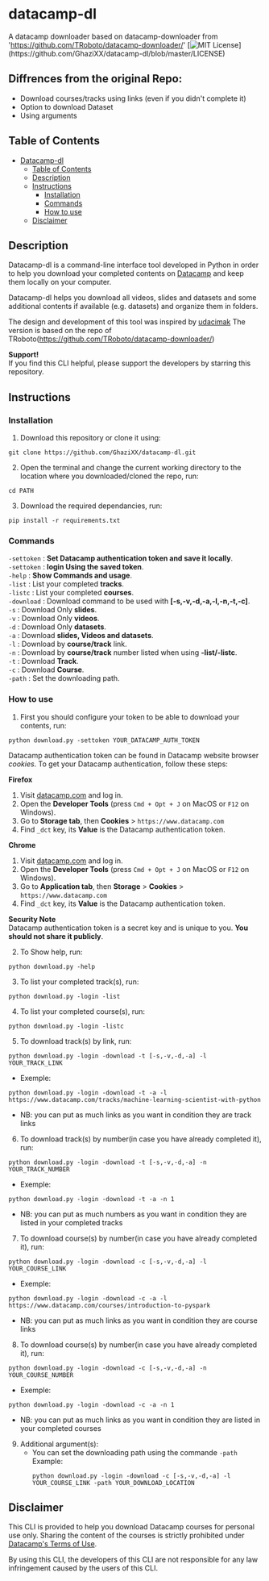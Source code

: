 # datacamp-dl
 A datacamp downloader based on datacamp-downloader from 'https://github.com/TRoboto/datacamp-downloader/'
 [![MIT License](https://img.shields.io/apm/l/atomic-design-ui.svg?)](https://github.com/GhaziXX/datacamp-dl/blob/master/LICENSE) 
 
## Diffrences from the original Repo:
 - Download courses/tracks using links (even if you didn't complete it)
 - Option to download Dataset
 - Using arguments
 
## Table of Contents
- [Datacamp-dl](#datacamp-dl)
  - [Table of Contents](#table-of-contents)
  - [Description](#description)
  - [Instructions](#instructions)
    - [Installation](#installation)
    - [Commands](#commands)
    - [How to use](#how-to-use)
  - [Disclaimer](#disclaimer)
  
## Description
Datacamp-dl is a command-line interface tool developed in Python
in order to help you download your completed contents on [Datacamp](https://datacamp.com) 
and keep them locally on your computer.  

Datacamp-dl helps you download all videos, slides and datasets and some additional
contents if available (e.g. datasets) and organize them in folders.

The design and development of this tool was inspired by [udacimak](https://github.com/udacimak/udacimak)
The version is based on the repo of TRoboto(https://github.com/TRoboto/datacamp-downloader/)

**Support!**  
If you find this CLI helpful, please support the developers by starring this repository.

## Instructions
### Installation
1. Download this repository or clone it using:
```
git clone https://github.com/GhaziXX/datacamp-dl.git
```
2. Open the terminal and change the current working directory to the location where you downloaded/cloned the repo, run:
```
cd PATH
```
3. Download the required dependancies, run:
```
pip install -r requirements.txt
```
### Commands
`-settoken` : **Set Datacamp authentication token and save it locally**.                                                                 
`-settoken` : **login Using the saved token**.                                                                                         
`-help` : **Show Commands and usage**.                                                                                                   
`-list` : List your completed **tracks**.                                                                                               
`-listc` : List your completed **courses**.                                                                                             
`-download` : Download command to be used with **[-s,-v,-d,-a,-l,-n,-t,-c]**.                                                           
`-s` : Download Only **slides**.                                                                                                         
`-v` : Download Only **videos**.                                                                                                         
`-d` : Download Only **datasets**.                                                                                                       
`-a` : Download **slides, Videos and datasets**.                                                                                         
`-l` : Download by **course/track** link.                                                                                               
`-n` : Download by **course/track** number listed when using **-list/-listc**.                                                           
`-t` : Download **Track**.                                                                                                               
`-c` : Download **Course**.                                                                                                             
`-path` : Set the downloading path.                                                                                                     
### How to use
1. First you should configure your token to be able to download your contents, run:
```
python download.py -settoken YOUR_DATACAMP_AUTH_TOKEN
```
Datacamp authentication token can be found in Datacamp website browser _cookies_. 
To get your Datacamp authentication, follow these steps:

**Firefox**  
  1. Visit [datacamp.com](https://datacamp.com) and log in.  
  2. Open the **Developer Tools** (press `Cmd + Opt + J` on MacOS or `F12` on Windows).  
  3. Go to **Storage tab**, then **Cookies** > `https://www.datacamp.com`  
  4. Find `_dct` key, its **Value** is the Datacamp authentication token.

**Chrome**  
  1. Visit [datacamp.com](https://datacamp.com) and log in.  
  2. Open the **Developer Tools** (press `Cmd + Opt + J` on MacOS or `F12` on Windows).  
  3. Go to **Application tab**, then **Storage** > **Cookies** > `https://www.datacamp.com`  
  4. Find `_dct` key, its **Value** is the Datacamp authentication token.

**Security Note**  
Datacamp authentication token is a secret key and is unique to you. **You should not share it publicly**.

 2. To Show help, run:
 ```
 python download.py -help
 ```
 3. To list your completed track(s), run:
 ```
 python download.py -login -list
 ```
 4. To list your completed course(s), run:
 ```
 python download.py -login -listc
 ```
 5. To download track(s) by link, run:
 ```
 python download.py -login -download -t [-s,-v,-d,-a] -l YOUR_TRACK_LINK
 ```
   - Exemple: 
   ```
   python download.py -login -download -t -a -l https://www.datacamp.com/tracks/machine-learning-scientist-with-python
   ```
  - NB: you can put as much links as you want in condition they are track links
  
 6. To download track(s) by number(in case you have already completed it), run:
 ```
 python download.py -login -download -t [-s,-v,-d,-a] -n YOUR_TRACK_NUMBER
 ```
   - Exemple: 
   ```
   python download.py -login -download -t -a -n 1
   ```
   - NB: you can put as much numbers as you want in condition they are listed in your completed tracks
   
 7. To download course(s) by number(in case you have already completed it), run:
 ```
 python download.py -login -download -c [-s,-v,-d,-a] -l YOUR_COURSE_LINK
 ```
   - Exemple: 
   ```
   python download.py -login -download -c -a -l https://www.datacamp.com/courses/introduction-to-pyspark
   ```
   - NB: you can put as much links as you want in condition they are course links
   
 8. To download course(s) by number(in case you have already completed it), run:
 ```
 python download.py -login -download -c [-s,-v,-d,-a] -n YOUR_COURSE_NUMBER
 ```
   - Exemple: 
   ```
   python download.py -login -download -c -a -n 1
   ```
   - NB: you can put as much links as you want in condition they are listed in your completed courses
 9. Additional argument(s):
    - You can set the downloading path using the commande ```-path```
      Example: 
      ```
      python download.py -login -download -c [-s,-v,-d,-a] -l YOUR_COURSE_LINK -path YOUR_DOWNLOAD_LOCATION
      ```
## Disclaimer
This CLI is provided to help you download Datacamp courses for personal use only. Sharing the content of the courses is strictly prohibited under [Datacamp's Terms of Use](https://www.datacamp.com/terms-of-use/).

By using this CLI, the developers of this CLI are not responsible for any law infringement caused by the users of this CLI.
